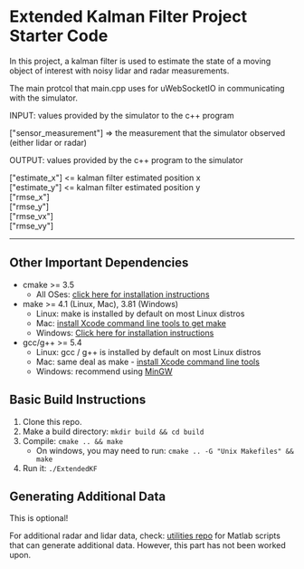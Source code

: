 # Extended Kalman Filter Project Starter Code

In this project, a kalman filter is used to estimate the state of a moving object of interest with noisy lidar and radar measurements. 

The main protcol that main.cpp uses for uWebSocketIO in communicating with the simulator.

INPUT: values provided by the simulator to the c++ program

["sensor_measurement"] => the measurement that the simulator observed (either lidar or radar)


OUTPUT: values provided by the c++ program to the simulator

["estimate_x"] <= kalman filter estimated position x  
["estimate_y"] <= kalman filter estimated position y  
["rmse_x"]  
["rmse_y"]  
["rmse_vx"]  
["rmse_vy"]  

---

## Other Important Dependencies

* cmake >= 3.5
  * All OSes: [click here for installation instructions](https://cmake.org/install/)
* make >= 4.1 (Linux, Mac), 3.81 (Windows)
  * Linux: make is installed by default on most Linux distros
  * Mac: [install Xcode command line tools to get make](https://developer.apple.com/xcode/features/)
  * Windows: [Click here for installation instructions](http://gnuwin32.sourceforge.net/packages/make.htm)
* gcc/g++ >= 5.4
  * Linux: gcc / g++ is installed by default on most Linux distros
  * Mac: same deal as make - [install Xcode command line tools](https://developer.apple.com/xcode/features/)
  * Windows: recommend using [MinGW](http://www.mingw.org/)

## Basic Build Instructions

1. Clone this repo.
2. Make a build directory: `mkdir build && cd build`
3. Compile: `cmake .. && make` 
   * On windows, you may need to run: `cmake .. -G "Unix Makefiles" && make`
4. Run it: `./ExtendedKF `


## Generating Additional Data

This is optional!

For additional radar and lidar data, check: 
[utilities repo](https://github.com/udacity/CarND-Mercedes-SF-Utilities) for Matlab scripts that can generate additional data. However, this part has not been worked upon.

